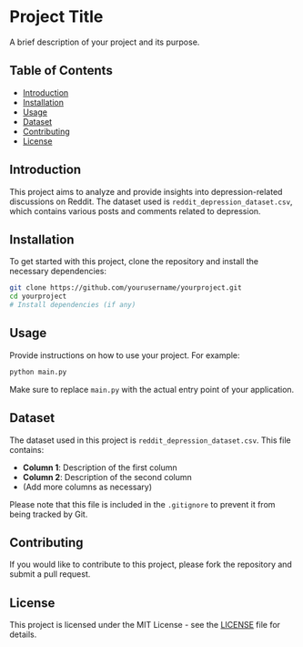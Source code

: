 # Project Title

A brief description of your project and its purpose.

## Table of Contents

- [Introduction](#introduction)
- [Installation](#installation)
- [Usage](#usage)
- [Dataset](#dataset)
- [Contributing](#contributing)
- [License](#license)

## Introduction

This project aims to analyze and provide insights into depression-related discussions on Reddit. The dataset used is `reddit_depression_dataset.csv`, which contains various posts and comments related to depression.

## Installation

To get started with this project, clone the repository and install the necessary dependencies:

```bash
git clone https://github.com/yourusername/yourproject.git
cd yourproject
# Install dependencies (if any)
```

## Usage

Provide instructions on how to use your project. For example:

```bash
python main.py
```

Make sure to replace `main.py` with the actual entry point of your application.

## Dataset

The dataset used in this project is `reddit_depression_dataset.csv`. This file contains:

- **Column 1**: Description of the first column
- **Column 2**: Description of the second column
- (Add more columns as necessary)

Please note that this file is included in the `.gitignore` to prevent it from being tracked by Git.

## Contributing

If you would like to contribute to this project, please fork the repository and submit a pull request. 

## License

This project is licensed under the MIT License - see the [LICENSE](LICENSE) file for details.
